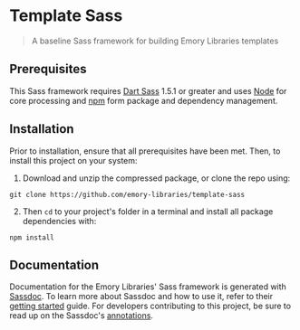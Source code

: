 # Template Sass

> A baseline Sass framework for building Emory Libraries templates


## Prerequisites

This Sass framework requires [Dart Sass](https://sass-lang.com/dart-sass) 1.5.1 or greater and uses [Node](https://nodejs.org) for core processing and [npm](https://www.npmjs.com/) form package and dependency management.


## Installation

Prior to installation, ensure that all prerequisites have been met. Then, to install this project on your system:

1. Download and unzip the compressed package, or clone the repo using:

```
git clone https://github.com/emory-libraries/template-sass
```

2. Then `cd` to your project's folder in a terminal and install all package dependencies with:

```
npm install
```

## Documentation

Documentation for the Emory Libraries' Sass framework is generated with [Sassdoc](http://sassdoc.com/). To learn more about Sassdoc and how to use it, refer to their [getting started](http://sassdoc.com/getting-started/) guide. For developers contributing to this project, be sure to read up on the Sassdoc's [annotations](http://sassdoc.com/annotations/).